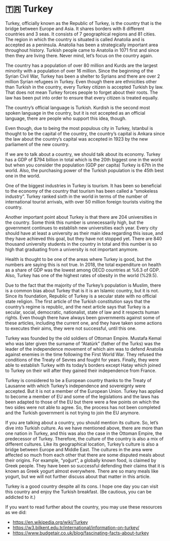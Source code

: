 # 🇹🇷 Turkey

Turkey, officially known as the Republic of Turkey, is the country that is the bridge between Europe and Asia. It shares borders with 8 different countries and 3 seas. It consists of 7 geographical regions and 81 cities. The region in which the country is situated is called Anatolia and is accepted as a peninsula. Anatolia has been a strategically important area throughout history. Turkish people came to Anatolia in 1071 first and since then they are living there. Never mind, let’s focus on the country again.

The country has a population of over 80 million and Kurds are the largest minority with a population of over 16 million. Since the beginning of the Syrian Civil War, Turkey has been a shelter to Syrians and there are over 2 million Syrian refugees in Turkey. Even though there are ethnicities other than Turkish in the country, every Turkey citizen is accepted Turkish by law. That does not mean Turkey forces people to forget about their roots. The law has been put into order to ensure that every citizen is treated equally.

The country’s official language is Turkish. Kurdish is the second most spoken language in the country, but it is not accepted as an official language, there are people who support this idea, though.

Even though, due to being the most populous city in Turkey, Istanbul is thought to be the capital of the country, the country’s capital is Ankara since the law about the country’s capital was accepted in 1923 by the new parliament of the new country.

If we are to talk about a country, we should talk about its economy. Turkey has a GDP of $794 billion in total which is the 20th biggest one in the world but when you consider the population (GDP per capita) Turkey is 67th in the world. Also, the purchasing power of the Turkish population is the 45th best one in the world.

One of the biggest industries in Turkey is tourism. It has been so beneficial to the economy of the country that tourism has been called a “smokeless industry”. Turkey ranked sixth in the world in terms of the number of international tourist arrivals, with over 50 million foreign tourists visiting the country.

Another important point about Turkey is that there are 204 universities in the country. Some think this number is unnecessarily high, but the government continues to establish new universities each year. Every city should have at least a university as their main idea regarding this issue, and they have achieved this goal, but they have not stopped yet. There are 840 thousand university students in the country in total and this number is so high that graduating from a university is not important anymore.

Health is thought to be one of the areas where Turkey is good, but the numbers are saying this is not true. In 2018, the total expenditure on health as a share of GDP was the lowest among OECD countries at %6.3 of GDP. Also, Turkey has one of the highest rates of obesity in the world (%29.5).

Due to the fact that the majority of the Turkey’s population is Muslim, there is a common bias about Turkey that is it is an Islamic country, but it is not. Since its foundation, Republic of Turkey is a secular state with no official state religion. The first article of the Turkish constitution says that the country’s regime is republic, and the next article says that Turkey is a secular, social, democratic, nationalist, state of law and it respects human rights. Even though there have always been governments against some of these articles, including the current one, and they have taken some actions to executes their aims, they were not successful, until this one.

Turkey was founded by the old soldiers of Ottoman Empire. Mustafa Kemal who was later given the surname of “Atatürk” (father of the Turks) was the leader of the independence movement of which aim was to defend Anatolia against enemies in the time following the First World War. They refused the conditions of the Treaty of Sevres and fought for years. Finally, they were able to establish Turkey with its today’s borders except Hatay which joined to Turkey on their will after they gained their independence from France.

Turkey is considered to be a European country thanks to the Treaty of Lausanne with which Turkey’s independence and sovereignty were accepted. But it is not a member of the European Union. Turkey has applied to become a member of EU and some of the legislations and the laws has been adapted to those of the EU but there were a few points on which the two sides were not able to agree. So, the process has not been completed and the Turkish government is not trying to join the EU anymore.

If you are talking about a country, you should mention its culture. So, let’s dive into Turkish culture. As we have mentioned above, there are more than one nation in Turkey, and this was also the case in the Ottoman Empire, the predecessor of Turkey. Therefore, the culture of the country is also a mix of different cultures. Like its geographical location, Turkey’s culture is also a bridge between Europe and Middle East. The cultures in the area were affected so much from each other that there are some disputed meals about their origins. For example, “yoğurt”, a globally known food, is claimed by Greek people. They have been so successful defending their claims that it is known as Greek yogurt almost everywhere. There are so many meals like yogurt, but we will not further discuss about that matter in this article.

Turkey is a good country despite all its cons. I hope one day you can visit this country and enjoy the Turkish breakfast. (Be cautious, you can be addicted to it.)

If you want to read further about the country, you may use these resources as we did:

- <https://en.wikipedia.org/wiki/Turkey>
- <https://w3.bilkent.edu.tr/international/information-on-turkey/>
- <https://www.budgetair.co.uk/blog/fascinating-facts-about-turkey>
